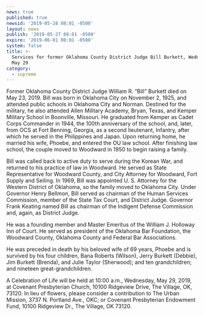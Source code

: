 ```yaml
---
news: true
published: true
newsid: '2019-05-28 08:01 -0500'
layout: news
publish: '2019-05-27 08:01 -0500'
expire: '2019-06-01 08:01 -0500'
system: false
title: >-
  Services for former Oklahoma County District Judge Bill Burkett, Wednesday,
  May 29
category:
  - supreme
---
```

Former Oklahoma County District Judge William R. “Bill” Burkett died on May 23, 2019.  Bill was born in Oklahoma City on November 2, 1925, and attended public schools in Oklahoma City and Norman.  Destined for the military, he also attended Allen Military Academy, Bryan, Texas, and Kemper Military School in Boonville, Missouri.  He graduated from Kemper as Cadet Corps Commander in 1944, the 100th anniversary of the school, and, later, from OCS at Fort Benning, Georgia, as a second lieutenant, Infantry, after which he served in the Philippines and Japan.  Upon returning home, he married his wife, Phoebe, and entered the OU law school. After finishing law school, the couple moved to Woodward in 1950 to begin raising a family.  

Bill was called back to active duty to serve during the Korean War, and returned to his practice of law in Woodward.  He served as State Representative for Woodward County, and City Attorney for Woodward, Fort Supply and Seiling.  In 1969, Bill was appointed U. S. Attorney for the Western District of Oklahoma, so the family moved to Oklahoma City. Under Governor Henry Bellmon, Bill served as chairman of the Human Services Commission, member of the State Tax Court, and District Judge. Governor Frank Keating named Bill as chairman of the Indigent Defense Commission and, again, as District Judge.

He was a founding member and Master Emeritus of the William J. Holloway Inn of Court.  He served as president of the Oklahoma Bar Foundation, the Woodward County, Oklahoma County and Federal Bar Associations.  

He was preceded in death by his beloved wife of 69 years, Phoebe and is survived by his four children, Bana Roberts (Wilson), Jerry Burkett (Debbie), Jim Burkett (Brenda), and Julie Taylor (Sherwood); and ten grandchildren; and nineteen great-grandchildren.

A Celebration of Life will be held at 10:00 a.m., Wednesday, May 29, 2019, at Covenant Presbyterian Church, 10100 Ridgeview Drive, The Village, OK, 73120.  In lieu of flowers, please consider a contribution to The Urban Mission, 3737 N. Portland Ave., OKC; or Covenant Presbyterian Endowment Fund, 10100 Ridgeview Dr., The Village, OK 73120.